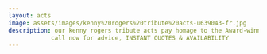 ```yaml
---
layout: acts
image: assets/images/kenny%20rogers%20tribute%20acts-u639043-fr.jpg
description: our kenny rogers tribute acts pay homage to the Award-winning singer/songwriter. Kenny Rogers has enjoyed enormous success on both the country and pop charts with hits like Lucille, The Gambler, Islands in the Stream, Lady and  Morning Desire.kenny rogers has been wowing fans for over sixty years and these tribute acts pay homage to his great legacy. country fans will love these shows as they cover all of  kenny’s hits.the look and sound of mr rogers being recreated is remarkable. these long standing professional acts will bring the house down. if your  looking for success with your event look no further these are sure fire hit shows.our kenny rogers tribute shows have all the warmth and fun of the real thing. to avoid disappointment get your date secured. <hr>
            call now for advice, INSTANT QUOTES & AVAILABILITY
---
```

